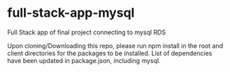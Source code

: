 # full-stack-app-mysql
Full Stack app of final project connecting to mysql RDS

Upon cloning/Downloading this repo, please run npm install in the root and client directories for the packages to be installed.
List of dependencies have been updated in package.json, including mysql.
